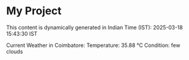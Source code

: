 # My Project

This content is dynamically generated in Indian Time (IST): 2025-03-18 15:43:30 IST


Current Weather in Coimbatore:
Temperature: 35.88 °C
Condition: few clouds
